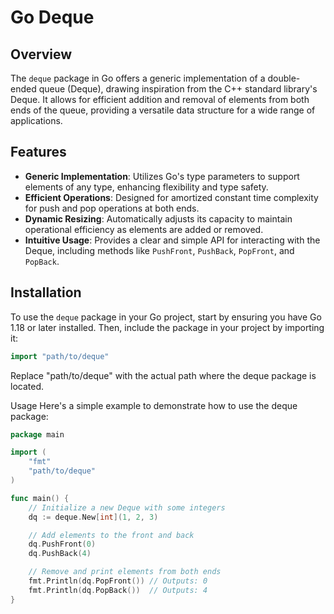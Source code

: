 # Go Deque

## Overview

The `deque` package in Go offers a generic implementation of a double-ended queue (Deque), drawing inspiration from the C++ standard library's Deque. It allows for efficient addition and removal of elements from both ends of the queue, providing a versatile data structure for a wide range of applications.

## Features

- **Generic Implementation**: Utilizes Go's type parameters to support elements of any type, enhancing flexibility and type safety.
- **Efficient Operations**: Designed for amortized constant time complexity for push and pop operations at both ends.
- **Dynamic Resizing**: Automatically adjusts its capacity to maintain operational efficiency as elements are added or removed.
- **Intuitive Usage**: Provides a clear and simple API for interacting with the Deque, including methods like `PushFront`, `PushBack`, `PopFront`, and `PopBack`.

## Installation

To use the `deque` package in your Go project, start by ensuring you have Go 1.18 or later installed. Then, include the package in your project by importing it:

```go
import "path/to/deque"
```

Replace "path/to/deque" with the actual path where the deque package is located.

Usage
Here's a simple example to demonstrate how to use the deque package:

```go
package main

import (
    "fmt"
    "path/to/deque"
)

func main() {
    // Initialize a new Deque with some integers
    dq := deque.New[int](1, 2, 3)

    // Add elements to the front and back
    dq.PushFront(0)
    dq.PushBack(4)

    // Remove and print elements from both ends
    fmt.Println(dq.PopFront()) // Outputs: 0
    fmt.Println(dq.PopBack())  // Outputs: 4
}
```